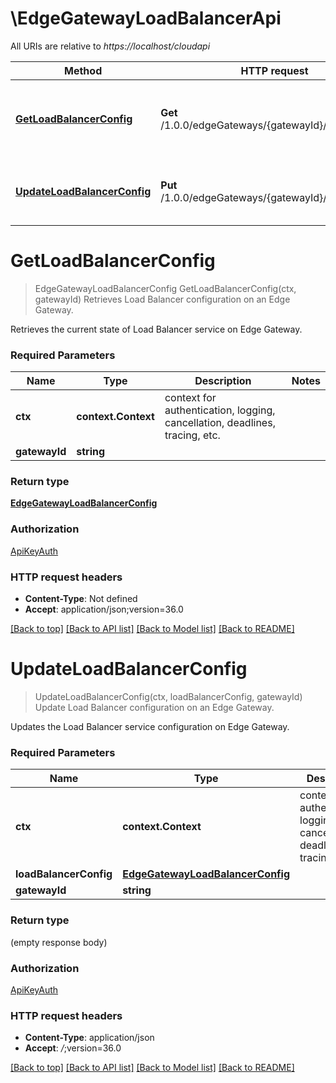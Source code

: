 # \EdgeGatewayLoadBalancerApi

All URIs are relative to *https://localhost/cloudapi*

Method | HTTP request | Description
------------- | ------------- | -------------
[**GetLoadBalancerConfig**](EdgeGatewayLoadBalancerApi.md#GetLoadBalancerConfig) | **Get** /1.0.0/edgeGateways/{gatewayId}/loadBalancer | Retrieves Load Balancer configuration on an Edge Gateway.
[**UpdateLoadBalancerConfig**](EdgeGatewayLoadBalancerApi.md#UpdateLoadBalancerConfig) | **Put** /1.0.0/edgeGateways/{gatewayId}/loadBalancer | Update Load Balancer configuration on an Edge Gateway.


# **GetLoadBalancerConfig**
> EdgeGatewayLoadBalancerConfig GetLoadBalancerConfig(ctx, gatewayId)
Retrieves Load Balancer configuration on an Edge Gateway.

Retrieves the current state of Load Balancer service on Edge Gateway. 

### Required Parameters

Name | Type | Description  | Notes
------------- | ------------- | ------------- | -------------
 **ctx** | **context.Context** | context for authentication, logging, cancellation, deadlines, tracing, etc.
  **gatewayId** | **string**|  | 

### Return type

[**EdgeGatewayLoadBalancerConfig**](EdgeGatewayLoadBalancerConfig.md)

### Authorization

[ApiKeyAuth](../README.md#ApiKeyAuth)

### HTTP request headers

 - **Content-Type**: Not defined
 - **Accept**: application/json;version=36.0

[[Back to top]](#) [[Back to API list]](../README.md#documentation-for-api-endpoints) [[Back to Model list]](../README.md#documentation-for-models) [[Back to README]](../README.md)

# **UpdateLoadBalancerConfig**
> UpdateLoadBalancerConfig(ctx, loadBalancerConfig, gatewayId)
Update Load Balancer configuration on an Edge Gateway.

Updates the Load Balancer service configuration on Edge Gateway. 

### Required Parameters

Name | Type | Description  | Notes
------------- | ------------- | ------------- | -------------
 **ctx** | **context.Context** | context for authentication, logging, cancellation, deadlines, tracing, etc.
  **loadBalancerConfig** | [**EdgeGatewayLoadBalancerConfig**](EdgeGatewayLoadBalancerConfig.md)|  | 
  **gatewayId** | **string**|  | 

### Return type

 (empty response body)

### Authorization

[ApiKeyAuth](../README.md#ApiKeyAuth)

### HTTP request headers

 - **Content-Type**: application/json
 - **Accept**: *_/_*;version=36.0

[[Back to top]](#) [[Back to API list]](../README.md#documentation-for-api-endpoints) [[Back to Model list]](../README.md#documentation-for-models) [[Back to README]](../README.md)

